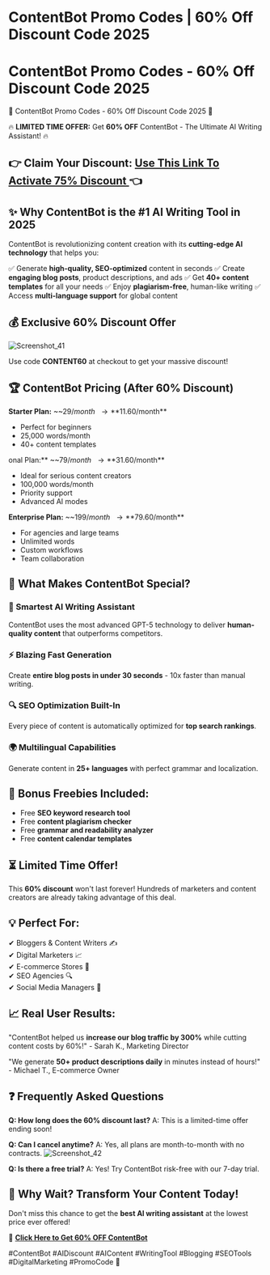 # ContentBot Promo Codes | 60% Off Discount Code 2025
# ContentBot Promo Codes - 60% Off Discount Code 2025

🚀 ContentBot Promo Codes - 60% Off Discount Code 2025 🎉

🔥 **LIMITED TIME OFFER:** Get **60% OFF** ContentBot - The Ultimate AI Writing Assistant! 🔥

## 👉 **Claim Your Discount:** [Use This Link To Activate 75% Discount ](https://contentbot.ai?fpr=abdul96) 👈

## ✨ Why ContentBot is the #1 AI Writing Tool in 2025

ContentBot is revolutionizing content creation with its **cutting-edge AI technology** that helps you:

✅ Generate **high-quality, SEO-optimized** content in seconds
✅ Create **engaging blog posts**, product descriptions, and ads
✅ Get **40+ content templates** for all your needs
✅ Enjoy **plagiarism-free**, human-like writing
✅ Access **multi-language support** for global content

## 💰 Exclusive 60% Discount Offer

![Screenshot_41](https://github.com/user-attachments/assets/122eec11-a91e-414b-916a-fdded3fafa5c)

Use code **CONTENT60** at checkout to get your massive discount!

## 🏆 ContentBot Pricing (After 60% Discount)

**Starter Plan:**
~~$29/month~~ → **$11.60/month**
- Perfect for beginners
- 25,000 words/month
- 40+ content templates

onal Plan:**
~~$79/month~~ → **$31.60/month**
- Ideal for serious content creators
- 100,000 words/month
- Priority support
- Advanced AI modes

**Enterprise Plan:**
~~$199/month~~ → **$79.60/month**
- For agencies and large teams
- Unlimited words
- Custom workflows
- Team collaboration

## 🌟 What Makes ContentBot Special?

### 🧠 Smartest AI Writing Assistant
ContentBot uses the most advanced GPT-5 technology to deliver **human-quality content** that outperforms competitors.

### ⚡ Blazing Fast Generation
Create **entire blog posts in under 30 seconds** - 10x faster than manual writing.

### 🔍 SEO Optimization Built-In
Every piece of content is automatically optimized for **top search rankings**.

### 🌍 Multilingual Capabilities
Generate content in **25+ languages** with perfect grammar and localization.

## 🎁 Bonus Freebies Included:

- Free **SEO keyword research tool**
- Free **content plagiarism checker**
- Free **grammar and readability analyzer**
- Free **content calendar templates**

## ⏳ Limited Time Offer!

This **60% discount** won't last forever! Hundreds of marketers and content creators are already taking advantage of this deal.

## 💡 Perfect For:

✔ Bloggers & Content Writers ✍️  
✔ Digital Marketers 📈  
✔ E-commerce Stores 🛒  
✔ SEO Agencies 🔍  
✔ Social Media Managers 📱  

## 📈 Real User Results:

"ContentBot helped us **increase our blog traffic by 300%** while cutting content costs by 60%!" - Sarah K., Marketing Director

"We generate **50+ product descriptions daily** in minutes instead of hours!" - Michael T., E-commerce Owner

## ❓ Frequently Asked Questions

**Q: How long does the 60% discount last?**
A: This is a limited-time offer ending soon!

**Q: Can I cancel anytime?**
A: Yes, all plans are month-to-month with no contracts.
![Screenshot_42](https://github.com/user-attachments/assets/55c536b6-0534-48a6-8ceb-e3cdb82cdd4c)

**Q: Is there a free trial?**
A: Yes! Try ContentBot risk-free with our 7-day trial.

## 🎯 Why Wait? Transform Your Content Today!

Don't miss this chance to get the **best AI writing assistant** at the lowest price ever offered!

🔗 **[Click Here to Get 60% OFF ContentBot](https://contentbot.ai?fpr=abdul96)**

#ContentBot #AIDiscount #AIContent #WritingTool #Blogging #SEOTools #DigitalMarketing #PromoCode 🚀

